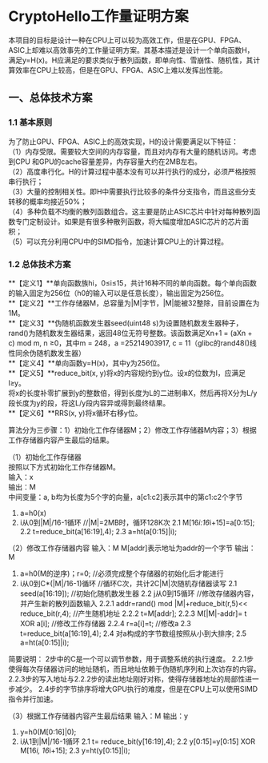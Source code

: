 # CryptoHello工作量证明方案  

本项目的目标是设计一种在CPU上可以较为高效工作，但是在GPU、FPGA、ASIC上却难以高效事先的工作量证明方案。其基本描述是设计一个单向函数H，满足y=H(x)。H应满足的要求类似于散列函数，即单向性、雪崩性、随机性，其计算效率在CPU上较高，但是在GPU、FPGA、ASIC上难以发挥出性能。  

## 一、总体技术方案    

### 1.1 基本原则  

为了防止GPU、FPGA、ASIC上的高效实现，H的设计需要满足以下特征：  
（1）内存受限。需要较大空间的内存容量，而且对内存有大量的随机访问。考虑到CPU 和GPU的cache容量差异，内存容量大约在2MB左右。  
（2）高度串行化。H的计算过程中基本没有可以并行执行的成分，必须严格按照串行执行；  
（3）大量的控制相关性。即H中需要执行比较多的条件分支指令，而且这些分支转移的概率均接近50%；  
（4）多种负载不均衡的散列函数组合。这主要是防止ASIC芯片中针对每种散列函数专门定制设计。如果是有很多种散列函数，将大幅度增加ASIC芯片的芯片面积；  
（5）可以充分利用CPU中的SIMD指令，加速计算CPU上的计算过程。  

### 1.2 总体技术方案  
**【定义1】**单向函数族hi，0≤i≤15，共计16种不同的单向函数。每个单向函数的输入固定为256位（h0的输入可以是任意长度），输出固定为256位。  
**【定义2】**工作存储器M，总容量为|M|字节，|M|能被32整除，目前设置在为1M。  
**【定义3】**伪随机函数发生器seed(uint48 s)为设置随机数发生器种子，rand()为随机数发生器结果，返回48位无符号整数。该函数满足Xn+1 = (aXn + c) mod m,  n ≥0，其中m = 248，a =25214903917, c = 11（glibc的rand48()线性同余伪随机数发生器）  
**【定义4】**单向函数y=H(x)，其中y为256位。  
**【定义5】**reduce_bit(x, y)将x的内容规约到y位。设x的位数为l，应满足l≥y。  
将x的长度补零扩展到y的整数倍，得到长度为L的二进制串X，然后再将X分为L/y段长度为y的段，将这L/y段内容异或得到最终结果。  
**【定义6】**RRS(x, y)将x循环右移y位。  


算法分为三步骤：1）初始化工作存储器M；2）修改工作存储器M内容；3）根据工作存储器内容产生最后的结果。  

（1）初始化工作存储器  
按照以下方式初始化工作存储器M。  
输入：x  
输出：M  
中间变量：a, b均为长度为5个字的向量，a[c1:c2]表示其中的第c1:c2个字节
1. a=h0(x)
2. i从0到|M|/16-1循环   //|M|=2MB时，循环128K次
2.1   M[16*i:16*i+15]=a[0:15];
2.2   t=reduce_bit(a[16:19],4);
2.3   a=ht(a[0:15]|i);

（2）修改工作存储器内容
输入：M  M[addr]表示地址为addr的一个字节
输出：M
1. a=h0(M的逆序)；r=0;  			//必须完成整个存储器的初始化后才能进行
2. i从0到C*(|M|/16-1)循环    		//循环C次，共计2C|M|次随机存储器读写
2.1   seed(a[16:19]);				//初始化随机数发生器
2.2   j从0到15循环				//修改存储器内容，并产生新的散列函数输入
2.2.1    addr=rand() mod |M|+reduce_bit(r,5)<< reduce_bit(r,4);   	//产生随机地址
2.2.2    t=M[addr];
2.2.3    M[|M|-addr]= t XOR a[i]; //修改工作存储器
2.2.4    r=a[i]=t;					//修改a
2.3   t=reduce_bit(a[16:19],4);
2.4   对a构成的字节数组按照从小到大排序;
2.5   a=ht(a[0:15]|i);
 
简要说明：
2步中的C是一个可以调节参数，用于调整系统的执行速度。
2.2.1步使得每次存储器访问的地址随机，而且地址依赖于伪随机序列和上次访存的内容。
2.2.3步的写入地址与2.2.2步的读出地址刚好对称，使得存储器地址的局部性进一步减少。
2.4步的字节排序将增大GPU执行的难度，但是在CPU上可以使用SIMD指令并行加速。

（3）根据工作存储器内容产生最后结果
输入：M
输出：y
1. y=h0(M[0:16]|0);
2. i从1到|M|/16-1循环
2.1   t= reduce_bit(y[16:19],4);
2.2   y[0:15]=y[0:15] XOR M[16*i, 16*i+15];
2.3   y=ht(y[0:15]|i);
